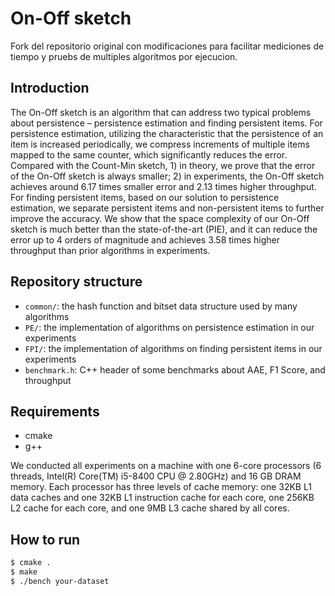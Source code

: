 On-Off sketch
============
Fork del repositorio original con modificaciones para facilitar mediciones de tiempo y pruebs de multiples algoritmos por ejecucion.

Introduction
--------
The On-Off sketch is an algorithm that can address two typical problems about persistence – persistence estimation and finding persistent items. For persistence estimation, utilizing the characteristic that the persistence of an item is increased periodically, we compress increments of multiple items mapped to the same counter, which significantly reduces the error. Compared with the Count-Min sketch, 1) in theory, we prove that the error of the On-Off sketch is always smaller; 2) in experiments, the On-Off sketch achieves around 6.17 times smaller error and 2.13 times higher throughput. For finding persistent items, based on our solution to persistence estimation, we separate persistent items and non-persistent items to further improve the accuracy. We show that the space complexity of our On-Off sketch is much better than the state-of-the-art (PIE), and it can reduce the error up to 4 orders of magnitude and achieves 3.58 times higher throughput than prior algorithms in experiments.

Repository structure
--------------------
*  `common/`: the hash function and bitset data structure used by many algorithms
*  `PE/`: the implementation of algorithms on persistence estimation in our experiments
*  `FPI/`: the implementation of algorithms on finding persistent items in our experiments
*  `benchmark.h`: C++ header of some benchmarks about AAE, F1 Score, and throughput

Requirements
-------
- cmake
- g++

We conducted all experiments on a machine with one 6-core processors (6 threads, Intel(R) Core(TM) i5-8400 CPU @ 2.80GHz) and 16 GB DRAM memory. Each processor has three levels of cache memory: one 32KB L1 data caches and one 32KB L1 instruction cache for each core, one 256KB L2 cache for each core, and one 9MB L3 cache shared by all cores.

How to run
-------

```bash
$ cmake .
$ make
$ ./bench your-dataset
```
